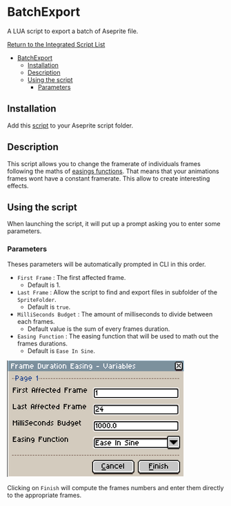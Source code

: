 # BatchExport

A LUA script to export a batch of Aseprite file.

[Return to the Integrated Script List](../README.md#integrated-scripts)

- [BatchExport](#batchexport)
	- [Installation](#installation)
	- [Description](#description)
	- [Using the script](#using-the-script)
		- [Parameters](#parameters)

## Installation

Add this [script](../scripts/EaseFrameDuration.lua) to your Aseprite script folder.

## Description

This script allows you to change the framerate of individuals frames following the maths of [easings functions](https://easings.net/). That means that your animations frames wont have a constant framerate. This allow to create interesting effects.

## Using the script

When launching the script, it will put up a prompt asking you to enter some parameters.

### Parameters

Theses parameters will be automatically prompted in CLI in this order.

- `First Frame` : The first affected frame.
  - Default is 1.
- `Last Frame` : Allow the script to find and export files in subfolder of the `SpriteFolder`.
  - Default is `true`.
- `MilliSeconds Budget` : The amount of milliseconds to divide between each frames.
  - Default value is the sum of every frames duration.
- `Easing Function` : The easing function that will be used to math out the frames durations.
  - Default is `Ease In Sine`.

![Parameters](images/frame_duration_easing_parameters.png)

Clicking on `Finish` will compute the frames numbers and enter them directly to the appropriate frames.
